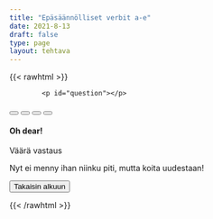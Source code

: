 ```yaml
---
title: "Epäsäännölliset verbit a-e"
date: 2021-8-13
draft: false
type: page
layout: tehtava
---
```


<!-- raw html -->
{{< rawhtml >}}
<link rel="stylesheet" type="text/css" href="/css/monivalinta1.css"/>
<body>
<div id="quiz">

            <p id="question"></p>
 <p></p>
            <div class="buttons">
          <button id="btn0"><span id="choice0"></span></button> 
          <button id="btn1"><span id="choice1"></span></button>
	  <button id="btn2"><span id="choice2"></span></button> 
          <button id="btn3"><span id="choice3"></span></button>
        
</div>
</div>
		</body>
<div class="modal fade" id="modal" role="dialog">
  <div class="modal-dialog">
    <div class="modal-content">
      <div class="modal-header">
        <h4 class="modal-title">Oh dear!</h4>
      </div>
      <div class="modal-body">
        <p>Väärä vastaus</p>
	      <p>Nyt ei menny ihan niinku piti, mutta koita uudestaan!</p>
      <div class="modal-footer">
        <button id="resetbutton2" class="reset" value="reset">Takaisin alkuun</button>
      </div>
    </div>
  </div>
</div>

<script>

function Quiz(questions) {
  this.score = 0;
  this.questions = questions;
  this.questionIndex = 0;
}

Quiz.prototype.getQuestionIndex = function() {
  return this.questions[this.questionIndex];
}

Quiz.prototype.guess = function(answer) {
  if (this.getQuestionIndex().isCorrectAnswer(answer)) {
    this.score++;
  } else {
    $("#modal").modal("show")
	sleep(2000);

  }

  this.questionIndex++;
}

Quiz.prototype.isEnded = function() {
  return this.questionIndex === this.questions.length;
}

function startOver() {
  location.reload(true);
}

function Question(text, choices, answer) {
  this.text = text;
  this.choices = choices;
  this.answer = answer;
}

Question.prototype.isCorrectAnswer = function(choice) {
  return this.answer === choice;
}

function populate() {
  if (quiz.isEnded()) {
    showScores();
  } else {
    // show question
    var element = document.getElementById("question");
    element.innerHTML = quiz.getQuestionIndex().text;

    // show options
    var choices = quiz.getQuestionIndex().choices;
    for (var i = 0; i < choices.length; i++) {
      var element = document.getElementById("choice" + i);
      element.innerHTML = choices[i];
      guess("btn" + i, choices[i]);
    }

    showProgress();
  }
}

function guess(id, guess) {
  var button = document.getElementById(id);
  button.onclick = function() {
    quiz.guess(guess);
    populate();
  }
}

function showProgress() {
  var currentQuestionNumber = quiz.questionIndex + 1;
  var element = document.getElementById("progress");
  element.innerHTML = "Question " + currentQuestionNumber + " of " + quiz.questions.length;
}

function showScores() {
  var gameOverHTML = "<h1>Aivan mahtavaa!!</h1>";
  gameOverHTML += "<h2 id='score'> Sait kaikki " + quiz.score + " kohtaa oikein! </h2>"
  var element = document.getElementById("quiz");
  element.innerHTML = gameOverHTML;
}

// kysymykset tähän
var questions = [
  new Question("olla: be, was/were, _____", ["was", "be", "been", "were" ], "been"),
  new Question("lyödä, voittaa: beat, beat, _____", ["beat", "beated", "beaten", "bote" ], "beaten"),
  new Question("tulla joksikin: become, became, _____", ["become", "became", "becamed", "becomed"], "become"),
  new Question("alkaa: begin, began, _____", ["begin", "began", "begun", "begon" ], "begun"),
  new Question("lyödä vetoa: bet, bet, _____", ["bet", "bat", "betted", "bot" ], "bet"),
  new Question("purra: bite, bit, _____", ["bit", "bite", "bitted", "bitten" ], "bitten"),
  new Question("puhaltaa, tuulla: blow, blew, _____", ["blow", "blew", "blown", "blewn"], "blown"),
  new Question("rikkoa, särkyä: break, broke, _____", ["break", "broke", "broken", "broked" ], "broken"),
  new Question("tuoda: bring, brought, _____", ["bring", "brought", "brang", "brung" ], "brought"),
  new Question("rakentaa: build, built, _____", ["build", "built", "builded", "builted" ], "built"),
  new Question("ostaa: buy, bought, _____", ["buy", "buyed", "bought", "boughted" ], "bought"),
  new Question("saada/ottaa kiinni: catch, caught, _____", ["catch", "caught", "caughted", "catched" ], "caught"),
  new Question("valita: choose, chose, _____", ["choose", "chose", "chosed", "chosen" ], "chosen"),
  new Question("tulla: come, came, _____", ["come", "came", "comed", "camed" ], "come"),
  new Question("maksaa, olla hintana: cost, cost, _____", ["cost", "costed", "cast", "casted" ], "cost"),
  new Question("leikata: cut, cut, _____", ["cut", "cutted", "cat", "catted" ], "cut"),
  new Question("jakaa: deal, dealt, _____", ["deal", "dealt", "dealed", "dealted" ], "dealt"),
	new Question("tehdä: do, did, _____", ["do", "did", "done", "donned" ], "done"),
	new Question("vetää, piirtää: draw, drew, _____", ["draw", "drew", "drown", "drawn" ], "drawn"),
	new Question("juoda: drink, drank, _____", ["drink", "drank", "drunk", "dranked" ], "drunk"),
	new Question("ajaa: drive, drove, _____", ["drive", "drove", "drawn", "driven" ], "driven"),
	new Question("syödä: eat, ate, _____", ["eat", "ate", "eated", "eaten" ], "eaten"),
  
];

$('.reset').click(startOver);

$(document).ready(function() {
  $("#modal").modal({
    show: false,
    backdrop: 'static'
  });
});

// create quiz
var quiz = new Quiz(questions);

// display quiz
populate();
</script>

{{< /rawhtml >}}



